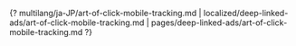 {? multilang/ja-JP/art-of-click-mobile-tracking.md | localized/deep-linked-ads/art-of-click-mobile-tracking.md | pages/deep-linked-ads/art-of-click-mobile-tracking.md ?}
